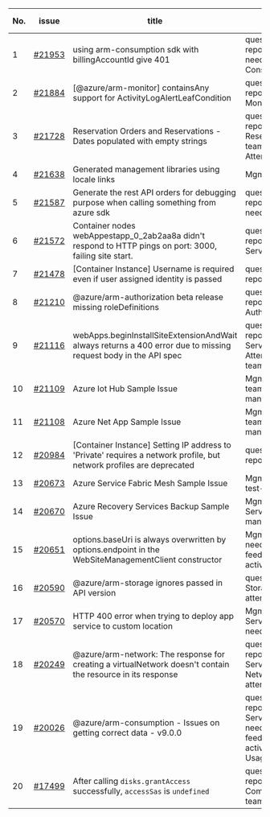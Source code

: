 | No. | issue | title | labels | assignees | bot advice | created date |
| ------ | ------ | ------ | ------ | ------ | ------ | :-----: |
|1|[#21953](https://github.com/Azure/azure-sdk-for-js/issues/21953)|using arm-consumption sdk with billingAccountId give 401|question, customer-reported, Mgmt, ARM, needs-team-attention, Consumption - Billing|qiaozha|new comment|2022-05-23|
|2|[#21884](https://github.com/Azure/azure-sdk-for-js/issues/21884)|[@azure/arm-monitor] containsAny support for ActivityLogAlertLeafCondition|question, customer-reported, Mgmt, Monitor - ActivityLogs|MaryGao, qiaozha||2022-05-16|
|3|[#21728](https://github.com/Azure/azure-sdk-for-js/issues/21728)|Reservation Orders and Reservations - Dates populated with empty strings|question, customer-reported, Mgmt, Reservations, needs-team-triage, CXP Attention|qiaozha||2022-05-05|
|4|[#21638](https://github.com/Azure/azure-sdk-for-js/issues/21638)|Generated management libraries using locale links|Mgmt, Mgmt-EngSys|qiaozha, lirenhe||2022-04-27|
|5|[#21587](https://github.com/Azure/azure-sdk-for-js/issues/21587)|Generate the rest API orders for debugging purpose when calling something from azure sdk|question, customer-reported, Mgmt, needs-team-attention|qiaozha|new comment|2022-04-25|
|6|[#21572](https://github.com/Azure/azure-sdk-for-js/issues/21572)|Container nodes webAppestapp_0_2ab2aa8a didn't respond to HTTP pings on port: 3000, failing site start.|question, customer-reported, Mgmt, App Services|qiaozha||2022-04-22|
|7|[#21478](https://github.com/Azure/azure-sdk-for-js/issues/21478)|[Container Instance] Username is required even if user assigned identity is passed|question, customer-reported, Mgmt|MaryGao, qiaozha|new comment|2022-04-19|
|8|[#21210](https://github.com/Azure/azure-sdk-for-js/issues/21210)|@azure/arm-authorization beta release missing roleDefinitions|question, customer-reported, Mgmt, Authorization|qiaozha||2022-04-05|
|9|[#21116](https://github.com/Azure/azure-sdk-for-js/issues/21116)|webApps.beginInstallSiteExtensionAndWait always returns a 400 error due to missing request body in the API spec|question, customer-reported, Mgmt, App Services, Service Attention, needs-team-attention|qiaozha||2022-03-30|
|10|[#21109](https://github.com/Azure/azure-sdk-for-js/issues/21109)|Azure Iot Hub Sample Issue|Mgmt, IoT, needs-team-triage, test-manual-pass|qiaozha|new issue|2022-03-30|
|11|[#21108](https://github.com/Azure/azure-sdk-for-js/issues/21108)|Azure Net App Sample Issue|Mgmt, Docs, needs-team-triage, test-manual-pass, netapp|qiaozha|new comment|2022-03-30|
|12|[#20984](https://github.com/Azure/azure-sdk-for-js/issues/20984)|[Container Instance] Setting IP address to 'Private' requires a network profile, but network profiles are deprecated|question, customer-reported, Mgmt|MaryGao, qiaozha||2022-03-22|
|13|[#20673](https://github.com/Azure/azure-sdk-for-js/issues/20673)|Azure Service Fabric Mesh Sample Issue|Mgmt, Service Fabric, test-manual-pass|qiaozha|new comment|2022-03-04|
|14|[#20670](https://github.com/Azure/azure-sdk-for-js/issues/20670)|Azure Recovery Services Backup Sample Issue|Mgmt, Recovery Services Backup, test-manual-pass|qiaozha||2022-03-04|
|15|[#20651](https://github.com/Azure/azure-sdk-for-js/issues/20651)|options.baseUri is always overwritten by options.endpoint in the WebSiteManagementClient constructor|Mgmt, App Services, needs-author-feedback, no-recent-activity|qiaozha||2022-03-03|
|16|[#20590](https://github.com/Azure/azure-sdk-for-js/issues/20590)|@azure/arm-storage ignores passed in API version|question, Mgmt, Storage, needs-team-attention|qiaozha|new comment|2022-03-01|
|17|[#20570](https://github.com/Azure/azure-sdk-for-js/issues/20570)|HTTP 400 error when trying to deploy app service to custom location|Mgmt, App Services, Service Attention, needs-team-attention|MaryGao, qiaozha|new comment|2022-02-28|
|18|[#20249](https://github.com/Azure/azure-sdk-for-js/issues/20249)|@azure/arm-network: The response for creating a virtualNetwork doesn't contain the resource in its response|question, customer-reported, Mgmt, Service Attention, Network, needs-team-attention|qiaozha||2022-02-08|
|19|[#20026](https://github.com/Azure/azure-sdk-for-js/issues/20026)|@azure/arm-consumption - Issues on getting correct data - v9.0.0|question, customer-reported, Mgmt, Service Attention, needs-author-feedback, no-recent-activity, Consumption - UsageDetailsAndExport|qiaozha||2022-01-24|
|20|[#17499](https://github.com/Azure/azure-sdk-for-js/issues/17499)|After calling `disks.grantAccess` successfully, `accessSas` is `undefined`|question, customer-reported, Mgmt, Compute, needs-team-attention|qiaozha|new comment|2021-09-07|
